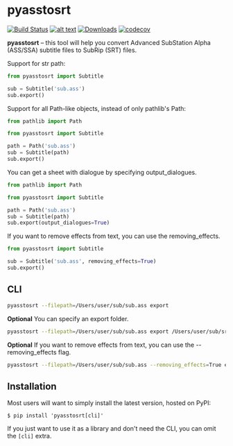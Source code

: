 pyasstosrt
=================================================================================================================================================================================

[![Build Status](https://travis-ci.com/GitBib/pyasstosrt.svg?branch=master)](https://travis-ci.com/GitBib/pyasstosrt) [![alt text](https://img.shields.io/pypi/v/pyasstosrt.svg?style=flat)](https://pypi.org/project/pyasstosrt/) [![Downloads](https://pepy.tech/badge/pyasstosrt)](https://pepy.tech/project/pyasstosrt) [![codecov](https://codecov.io/gh/GitBib/pyasstosrt/branch/master/graph/badge.svg?token=VGTJ3NYHOV)](https://codecov.io/gh/GitBib/pyasstosrt)

**pyasstosrt** – this tool will help you convert Advanced SubStation Alpha (ASS/SSA) subtitle files to SubRip (SRT) files.

Support for str path:
```python
from pyasstosrt import Subtitle

sub = Subtitle('sub.ass')
sub.export()
```

Support for all Path-like objects, instead of only pathlib's Path:

```python
from pathlib import Path

from pyasstosrt import Subtitle

path = Path('sub.ass')
sub = Subtitle(path)
sub.export()
```

You can get a sheet with dialogue by specifying output_dialogues.

```python
from pathlib import Path

from pyasstosrt import Subtitle

path = Path('sub.ass')
sub = Subtitle(path)
sub.export(output_dialogues=True)
```

If you want to remove effects from text, you can use the removing_effects.

```python
from pyasstosrt import Subtitle

sub = Subtitle('sub.ass', removing_effects=True)
sub.export()
```
CLI
------------
```bash
pyasstosrt --filepath=/Users/user/sub/sub.ass export
```

**Optional** You can specify an export folder.
```bash
pyasstosrt --filepath=/Users/user/sub/sub.ass export /Users/user/sub/srt
```

**Optional** If you want to remove effects from text, you can use the --removing_effects flag.
```bash
pyasstosrt --filepath=/Users/user/sub/sub.ass --removing_effects=True export /Users/user/sub/srt
```
Installation
------------
Most users will want to simply install the latest version, hosted on PyPI:

    $ pip install 'pyasstosrt[cli]'

If you just want to use it as a library and don't need the CLI, you can omit the `[cli]` extra.
